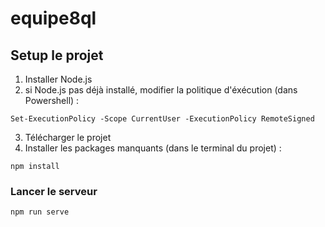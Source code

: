 # equipe8ql

## Setup le projet
1. Installer Node.js
2. si Node.js pas déjà installé, modifier la politique d'éxécution (dans Powershell) :
```
Set-ExecutionPolicy -Scope CurrentUser -ExecutionPolicy RemoteSigned
```
3. Télécharger le projet
4. Installer les packages manquants (dans le terminal du projet) :
```
npm install
```

### Lancer le serveur
```
npm run serve
```
